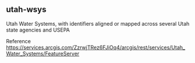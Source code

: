 ## utah-wsys

Utah Water Systems, with identifiers aligned or mapped across several Utah state agencies and USEPA

Reference https://services.arcgis.com/ZzrwjTRez6FJiOq4/arcgis/rest/services/Utah_Water_Systems/FeatureServer
